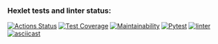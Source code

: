 ### Hexlet tests and linter status:
[![Actions Status](https://github.com/bandodok/python-project-lvl3/workflows/hexlet-check/badge.svg?branch=)](https://github.com/bandodok/python-project-lvl3/actions?query=branch:)
[![Test Coverage](https://api.codeclimate.com/v1/badges/ed33ad69ed0e435991f7/test_coverage)](https://codeclimate.com/github/bandodok/python-project-lvl3/test_coverage)
[![Maintainability](https://api.codeclimate.com/v1/badges/ed33ad69ed0e435991f7/maintainability)](https://codeclimate.com/github/bandodok/python-project-lvl3/maintainability)
[![Pytest](https://github.com/bandodok/python-project-lvl3/actions/workflows/pytest.yml/badge.svg)](https://github.com/bandodok/python-project-lvl3/actions/workflows/pytest.yml)
[![linter](https://github.com/bandodok/python-project-lvl3/actions/workflows/linter.yml/badge.svg)](https://github.com/bandodok/python-project-lvl3/actions/workflows/linter.yml)
[![asciicast](https://asciinema.org/a/38SlndTXMYeYlskFyN0GfeE4o.svg)](https://asciinema.org/a/38SlndTXMYeYlskFyN0GfeE4o)
